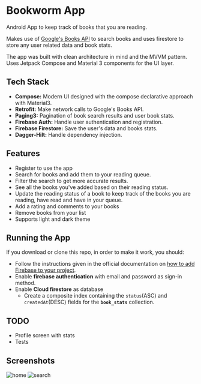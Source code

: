 # Bookworm App
Android App to keep track of books that you are reading.

Makes use of [Google's Books API](https://developers.google.com/books/docs/v1/using) to search books and uses firestore to store any user related data and book stats.

The app was built with clean architecture in mind and the MVVM pattern.
Uses Jetpack Compose and Material 3 components for the UI layer.

## Tech Stack

- **Compose:** Modern UI designed with the compose declarative approach with Material3.
- **Retrofit:** Make network calls to Google's Books API.
- **Paging3:** Pagination of book search results and user book stats.
- **Firebase Auth:** Handle user authentication and registration.
- **Firebase Firestore:** Save the user's data and books stats.
- **Dagger-Hilt:** Handle dependency injection.

## Features

- Register to use the app
- Search for books and add them to your reading queue.
- Filter the search to get more accurate results.
- See all the books you've added based on their reading status.
- Update the reading status of a book to keep track of the books you are reading, have read and have in your queue.
- Add a rating and comments to your books
- Remove books from your list
- Supports light and dark theme

## Running the App

If you download or clone this repo, in order to make it work, you should:

- Follow the instructions given in the official documentation on [how to add Firebase to your project](https://firebase.google.com/docs/android/setup#register-app). 
- Enable **firebase authentication** with email and password as sign-in method.
- Enable **Cloud firestore** as database
    - Create a composite index containing the `status`(ASC) and `createdAt`(DESC) fields for the **`book_stats`** collection.

## TODO

- Profile screen with stats
- Tests

## Screenshots

![home](https://github.com/GustavoMuller/BookwormApp/assets/18502898/aef2f5f3-e4bd-4a71-866b-ed373846c33f)
![search](https://github.com/GustavoMuller/BookwormApp/assets/18502898/91177860-b9ef-4617-8c44-545f8a71970a)
